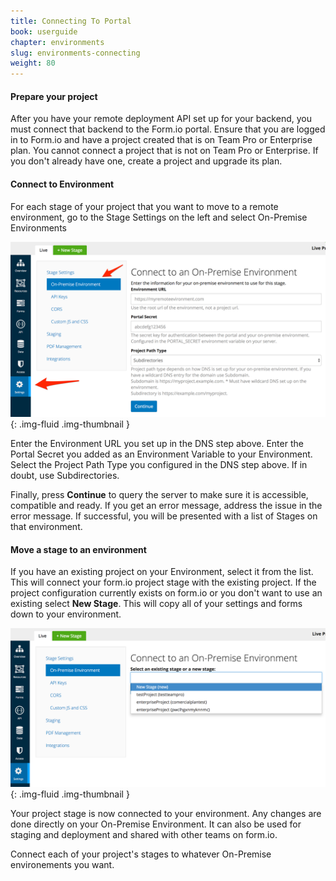 ```yaml
---
title: Connecting To Portal
book: userguide
chapter: environments
slug: environments-connecting
weight: 80
---
```

#### Prepare your project

After you have your remote deployment API set up for your backend, you must connect that backend to the Form.io portal. Ensure that you are logged in to Form.io and have a project created that is on Team Pro or Enterprise plan. You cannot connect a project that is not on Team Pro or Enterprise. If you don't already have one, create a project and upgrade its plan.

#### Connect to Environment

For each stage of your project that you want to move to a remote environment, go to the Stage Settings on the left and select On-Premise Environments

![](/assets/img/userguide/environments/connect.png){: .img-fluid .img-thumbnail }

Enter the Environment URL you set up in the DNS step above. Enter the Portal Secret you added as an Environment Variable to your Environment. Select the Project Path Type you configured in the DNS step above. If in doubt, use Subdirectories.

Finally, press **Continue** to query the server to make sure it is accessible, compatible and ready. If you get an error message, address the issue in the error message. If successful, you will be presented with a list of Stages on that environment.

#### Move a stage to an environment

If you have an existing project on your Environment, select it from the list. This will connect your form.io project stage with the existing project. If the project configuration currently exists on form.io or you don't want to use an existing select **New Stage**. This will copy all of your settings and forms down to your environment.

![](/assets/img/userguide/environments/attach.png){: .img-fluid .img-thumbnail }

Your project stage is now connected to your environment. Any changes are done directly on your On-Premise Environment. It can also be used for staging and deployment and shared with other teams on form.io.

Connect each of your project's stages to whatever On-Premise environements you want.

